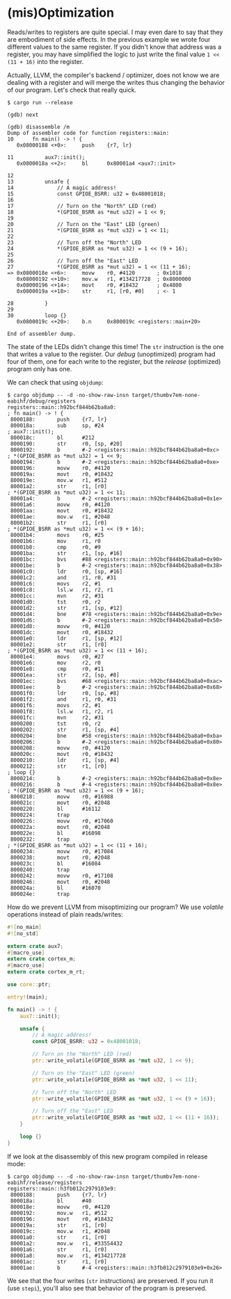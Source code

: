 # (mis)Optimization

Reads/writes to registers are quite special. I may even dare to say that they are embodiment of side
effects. In the previous example we wrote four different values to the same register. If you didn't
know that address was a register, you may have simplified the logic to just write the final value `1
<< (11 + 16)` into the register.

Actually, LLVM, the compiler's backend / optimizer, does not know we are dealing with a register and
will merge the writes thus changing the behavior of our program. Let's check that really quick.

``` console
$ cargo run --release

(gdb) next

(gdb) disassemble /m
Dump of assembler code for function registers::main:
10      fn main() -> ! {
   0x08000188 <+0>:     push    {r7, lr}

11          aux7::init();
   0x0800018a <+2>:     bl      0x80001a4 <aux7::init>

12
13          unsafe {
14              // A magic address!
15              const GPIOE_BSRR: u32 = 0x48001018;
16
17              // Turn on the "North" LED (red)
18              *(GPIOE_BSRR as *mut u32) = 1 << 9;
19
20              // Turn on the "East" LED (green)
21              *(GPIOE_BSRR as *mut u32) = 1 << 11;
22
23              // Turn off the "North" LED
24              *(GPIOE_BSRR as *mut u32) = 1 << (9 + 16);
25
26              // Turn off the "East" LED
27              *(GPIOE_BSRR as *mut u32) = 1 << (11 + 16);
=> 0x0800018e <+6>:     movw    r0, #4120       ; 0x1018
   0x08000192 <+10>:    mov.w   r1, #134217728  ; 0x8000000
   0x08000196 <+14>:    movt    r0, #18432      ; 0x4800
   0x0800019a <+18>:    str     r1, [r0, #0]    ; <- 1

28          }
29
30          loop {}
   0x0800019c <+20>:    b.n     0x800019c <registers::main+20>

End of assembler dump.
```

The state of the LEDs didn't change this time! The `str` instruction is the one that writes a value
to the register. Our *debug* (unoptimized) program had four of them, one for each write to the
register, but the *release* (optimized) program only has one.

We can check that using `objdump`:

``` console
$ cargo objdump -- -d -no-show-raw-insn target/thumbv7em-none-eabihf/debug/registers
registers::main::h92bcf844b62ba8a0:
; fn main() -> ! {
 8000188:       push    {r7, lr}
 800018a:       sub     sp, #24
; aux7::init();
 800018c:       bl      #212
 8000190:       str     r0, [sp, #20]
 8000192:       b       #-2 <registers::main::h92bcf844b62ba8a0+0xc>
; *(GPIOE_BSRR as *mut u32) = 1 << 9;
 8000194:       b       #-2 <registers::main::h92bcf844b62ba8a0+0xe>
 8000196:       movw    r0, #4120
 800019a:       movt    r0, #18432
 800019e:       mov.w   r1, #512
 80001a2:       str     r1, [r0]
; *(GPIOE_BSRR as *mut u32) = 1 << 11;
 80001a4:       b       #-2 <registers::main::h92bcf844b62ba8a0+0x1e>
 80001a6:       movw    r0, #4120
 80001aa:       movt    r0, #18432
 80001ae:       mov.w   r1, #2048
 80001b2:       str     r1, [r0]
; *(GPIOE_BSRR as *mut u32) = 1 << (9 + 16);
 80001b4:       movs    r0, #25
 80001b6:       mov     r1, r0
 80001b8:       cmp     r0, #9
 80001ba:       str     r1, [sp, #16]
 80001bc:       bvs     #88 <registers::main::h92bcf844b62ba8a0+0x90>
 80001be:       b       #-2 <registers::main::h92bcf844b62ba8a0+0x38>
 80001c0:       ldr     r0, [sp, #16]
 80001c2:       and     r1, r0, #31
 80001c6:       movs    r2, #1
 80001c8:       lsl.w   r1, r2, r1
 80001cc:       mvn     r2, #31
 80001d0:       tst     r0, r2
 80001d2:       str     r1, [sp, #12]
 80001d4:       bne     #78 <registers::main::h92bcf844b62ba8a0+0x9e>
 80001d6:       b       #-2 <registers::main::h92bcf844b62ba8a0+0x50>
 80001d8:       movw    r0, #4120
 80001dc:       movt    r0, #18432
 80001e0:       ldr     r1, [sp, #12]
 80001e2:       str     r1, [r0]
; *(GPIOE_BSRR as *mut u32) = 1 << (11 + 16);
 80001e4:       movs    r0, #27
 80001e6:       mov     r2, r0
 80001e8:       cmp     r0, #11
 80001ea:       str     r2, [sp, #8]
 80001ec:       bvs     #68 <registers::main::h92bcf844b62ba8a0+0xac>
 80001ee:       b       #-2 <registers::main::h92bcf844b62ba8a0+0x68>
 80001f0:       ldr     r0, [sp, #8]
 80001f2:       and     r1, r0, #31
 80001f6:       movs    r2, #1
 80001f8:       lsl.w   r1, r2, r1
 80001fc:       mvn     r2, #31
 8000200:       tst     r0, r2
 8000202:       str     r1, [sp, #4]
 8000204:       bne     #58 <registers::main::h92bcf844b62ba8a0+0xba>
 8000206:       b       #-2 <registers::main::h92bcf844b62ba8a0+0x80>
 8000208:       movw    r0, #4120
 800020c:       movt    r0, #18432
 8000210:       ldr     r1, [sp, #4]
 8000212:       str     r1, [r0]
; loop {}
 8000214:       b       #-2 <registers::main::h92bcf844b62ba8a0+0x8e>
 8000216:       b       #-4 <registers::main::h92bcf844b62ba8a0+0x8e>
; *(GPIOE_BSRR as *mut u32) = 1 << (9 + 16);
 8000218:       movw    r0, #16988
 800021c:       movt    r0, #2048
 8000220:       bl      #16112
 8000224:       trap
 8000226:       movw    r0, #17060
 800022a:       movt    r0, #2048
 800022e:       bl      #16098
 8000232:       trap
; *(GPIOE_BSRR as *mut u32) = 1 << (11 + 16);
 8000234:       movw    r0, #17084
 8000238:       movt    r0, #2048
 800023c:       bl      #16084
 8000240:       trap
 8000242:       movw    r0, #17108
 8000246:       movt    r0, #2048
 800024a:       bl      #16070
 800024e:       trap
```

How do we prevent LLVM from misoptimizing our program? We use *volatile* operations instead of plain
reads/writes:

``` rust
#![no_main]
#![no_std]

extern crate aux7;
#[macro_use]
extern crate cortex_m;
#[macro_use]
extern crate cortex_m_rt;

use core::ptr;

entry!(main);

fn main() -> ! {
    aux7::init();

    unsafe {
        // A magic address!
        const GPIOE_BSRR: u32 = 0x48001018;

        // Turn on the "North" LED (red)
        ptr::write_volatile(GPIOE_BSRR as *mut u32, 1 << 9);

        // Turn on the "East" LED (green)
        ptr::write_volatile(GPIOE_BSRR as *mut u32, 1 << 11);

        // Turn off the "North" LED
        ptr::write_volatile(GPIOE_BSRR as *mut u32, 1 << (9 + 16));

        // Turn off the "East" LED
        ptr::write_volatile(GPIOE_BSRR as *mut u32, 1 << (11 + 16));
    }

    loop {}
}
```

If we look at the disassembly of this new program compiled in release mode:

``` console
$ cargo objdump -- -d -no-show-raw-insn target/thumbv7em-none-eabihf/release/registers
registers::main::h3fb012c2979103e9:
 8000188:       push    {r7, lr}
 800018a:       bl      #40
 800018e:       movw    r0, #4120
 8000192:       mov.w   r1, #512
 8000196:       movt    r0, #18432
 800019a:       str     r1, [r0]
 800019c:       mov.w   r1, #2048
 80001a0:       str     r1, [r0]
 80001a2:       mov.w   r1, #33554432
 80001a6:       str     r1, [r0]
 80001a8:       mov.w   r1, #134217728
 80001ac:       str     r1, [r0]
 80001ae:       b       #-4 <registers::main::h3fb012c2979103e9+0x26>
```

We see that the four writes (`str` instructions) are preserved. If you run it (use `stepi`), you'll
also see that behavior of the program is preserved.
